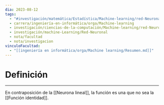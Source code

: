 ```yaml
---
dia: 2023-08-12
tags:
  - "#investigación/matemática/Estadística/Machine-learning/red-Neuronal"
  - carrera/ingeniería-en-informática/orga/Machine-learning
  - investigación/ciencias-de-la-computación/Machine-learning/red-Neuronal
  - investigación/machine-Learning/Red-Neuronal
  - nota/facultad
  - nota/investigacion
vinculoFacultad:
  - "[[ingeniería en informática/orga/Machine learning/Resumen.md]]"
---
```

# Definición
---
En contraposición de la [[Neurona lineal]], la función es una que no sea la [[Función identidad]].